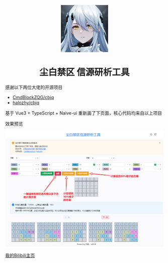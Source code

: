 <p align="center">
<img src="./public/favicon.jpg" width="150">
</p>

<h1 align="center">尘白禁区 信源研析工具</h1>

感谢以下两位大佬的开源项目
- [CmdBlockZQG/cbjq](https://github.com/CmdBlockZQG/cbjq)
- [halozhy/cbjq](https://github.com/halozhy/cbjq)
  

基于 Vue3 + TypeScript + Naive-ui 重新画了下页面，核心代码均来自以上项目

效果预览

![信源分析工具-加强版-截图-Snipaste_2025-02-10_00-07-02](./public/信源分析工具-加强版-截图-Snipaste_2025-02-10_00-07-02.png)

[我的Bilibili主页](https://space.bilibili.com/23598218)
